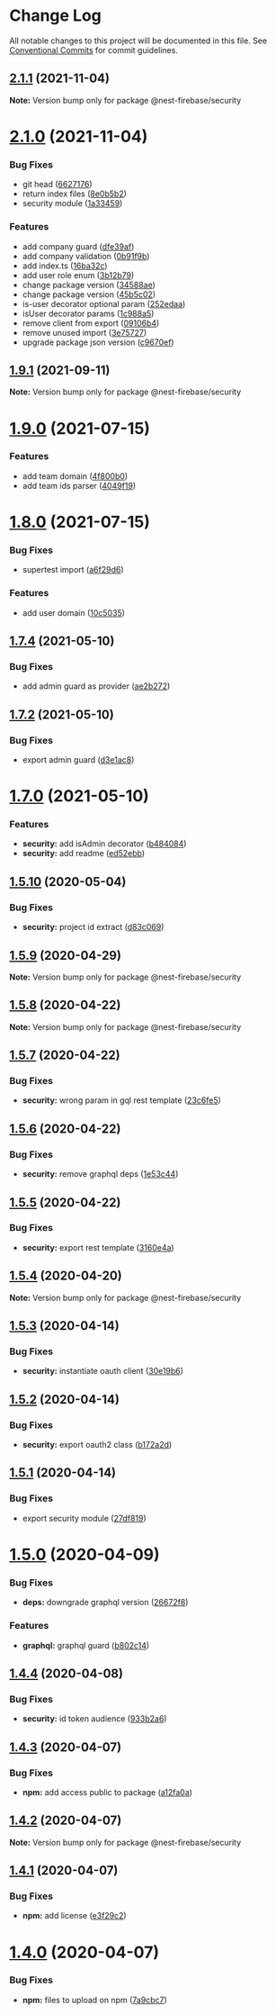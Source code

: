 # Change Log

All notable changes to this project will be documented in this file.
See [Conventional Commits](https://conventionalcommits.org) for commit guidelines.

## [2.1.1](https://github.com/skore-io/nest-firebase/compare/v2.1.0...v2.1.1) (2021-11-04)

**Note:** Version bump only for package @nest-firebase/security





# [2.1.0](https://github.com/skore-io/nest-firebase/compare/v1.9.1...v2.1.0) (2021-11-04)


### Bug Fixes

* git head ([6627176](https://github.com/skore-io/nest-firebase/commit/662717692758d0ad79f998afcba3113443eba732))
* return index files ([8e0b5b2](https://github.com/skore-io/nest-firebase/commit/8e0b5b252d1abfa37ed1c927de428d8825634641))
* security module ([1a33459](https://github.com/skore-io/nest-firebase/commit/1a33459adaad8fea5cfbf7d52e2ed0592d99718a))


### Features

* add company guard ([dfe39af](https://github.com/skore-io/nest-firebase/commit/dfe39afc88111c7d1d6a70fe1215922217fb983d))
* add company validation ([0b91f9b](https://github.com/skore-io/nest-firebase/commit/0b91f9b9f1814db77f4deda4d04eac39993e390b))
* add index.ts ([16ba32c](https://github.com/skore-io/nest-firebase/commit/16ba32c08e25e5fd1b34a65d863c9be544878216))
* add user role enum ([3b12b79](https://github.com/skore-io/nest-firebase/commit/3b12b7932438ecb230ce261556622559aa48b357))
* change package version ([34588ae](https://github.com/skore-io/nest-firebase/commit/34588ae7beea5bb57ad5aa7a8ec5644c767c1dfe))
* change package version ([45b5c02](https://github.com/skore-io/nest-firebase/commit/45b5c02144beb6c985c6f89926ef96677a2496f9))
* is-user decorator optional param ([252edaa](https://github.com/skore-io/nest-firebase/commit/252edaae39c33c553c4c57b00a57de5270bff4c1))
* isUser decorator params ([1c988a5](https://github.com/skore-io/nest-firebase/commit/1c988a5f2ebd3a22e75a234b3afa7d41d2b127d5))
* remove client from export ([09106b4](https://github.com/skore-io/nest-firebase/commit/09106b4da3cf2ebcb71e497a54a2e793ef3b8071))
* remove unused import ([3e75727](https://github.com/skore-io/nest-firebase/commit/3e75727b6f63c85909ff70814035c5f54be248af))
* upgrade package json version ([c9670ef](https://github.com/skore-io/nest-firebase/commit/c9670ef0f633e74871ea94b018b81486d5547825))





## [1.9.1](https://github.com/skore-io/nest-firebase/compare/v1.9.0...v1.9.1) (2021-09-11)

**Note:** Version bump only for package @nest-firebase/security





# [1.9.0](https://github.com/skore-io/nest-firebase/compare/v1.8.0...v1.9.0) (2021-07-15)


### Features

* add team domain ([4f800b0](https://github.com/skore-io/nest-firebase/commit/4f800b03d43581a2f9bb25d8d6c82a9754a3f07d))
* add team ids parser ([4049f19](https://github.com/skore-io/nest-firebase/commit/4049f190f20dcda88613c4a04a901193e18eb960))





# [1.8.0](https://github.com/skore-io/nest-firebase/compare/v1.7.4...v1.8.0) (2021-07-15)


### Bug Fixes

* supertest import ([a6f29d6](https://github.com/skore-io/nest-firebase/commit/a6f29d6470c7c091c267f308d5ecc4ea0371880f))


### Features

* add user domain ([10c5035](https://github.com/skore-io/nest-firebase/commit/10c50358910cf36d33b45bfdace1864e1ff5c395))





## [1.7.4](https://github.com/skore-io/nest-firebase/compare/v1.7.2...v1.7.4) (2021-05-10)


### Bug Fixes

* add admin guard as provider ([ae2b272](https://github.com/skore-io/nest-firebase/commit/ae2b272a7ec7a08400c338b047a7f533f3ff9e2c))





## [1.7.2](https://github.com/skore-io/nest-firebase/compare/v1.7.0...v1.7.2) (2021-05-10)


### Bug Fixes

* export admin guard ([d3e1ac8](https://github.com/skore-io/nest-firebase/commit/d3e1ac8929b80e0bbc81a4c99804b7aee7401bba))





# [1.7.0](https://github.com/skore-io/nest-firebase/compare/v1.6.0...v1.7.0) (2021-05-10)


### Features

* **security:** add isAdmin decorator ([b484084](https://github.com/skore-io/nest-firebase/commit/b484084cd80df4fb79f246eb70fda140653a2212))
* **security:** add readme ([ed52ebb](https://github.com/skore-io/nest-firebase/commit/ed52ebb8196220f7ee39ddc3ef945a2a6bb81c39))





## [1.5.10](https://github.com/skore-io/nest-firebase/compare/v1.5.9...v1.5.10) (2020-05-04)


### Bug Fixes

* **security:** project id extract ([d83c069](https://github.com/skore-io/nest-firebase/commit/d83c0699c20d8f9fd81db643aeb0ab86a67b7b07))





## [1.5.9](https://github.com/skore-io/nest-firebase/compare/v1.5.8...v1.5.9) (2020-04-29)

**Note:** Version bump only for package @nest-firebase/security





## [1.5.8](https://github.com/skore-io/nest-firebase/compare/v1.5.7...v1.5.8) (2020-04-22)

**Note:** Version bump only for package @nest-firebase/security





## [1.5.7](https://github.com/skore-io/nest-firebase/compare/v1.5.6...v1.5.7) (2020-04-22)


### Bug Fixes

* **security:** wrong param in gql rest template ([23c6fe5](https://github.com/skore-io/nest-firebase/commit/23c6fe5c138bfbcab97201e897cb2b8248e84970))





## [1.5.6](https://github.com/skore-io/nest-firebase/compare/v1.5.5...v1.5.6) (2020-04-22)


### Bug Fixes

* **security:** remove graphql deps ([1e53c44](https://github.com/skore-io/nest-firebase/commit/1e53c4430200be95647daa23a259f4ff197b9bd2))





## [1.5.5](https://github.com/skore-io/nest-firebase/compare/v1.5.4...v1.5.5) (2020-04-22)


### Bug Fixes

* **security:** export rest template ([3160e4a](https://github.com/skore-io/nest-firebase/commit/3160e4a4d41f2a156a5729ac1fecfe313fc52f32))





## [1.5.4](https://github.com/skore-io/nest-firebase/compare/v1.5.3...v1.5.4) (2020-04-20)

**Note:** Version bump only for package @nest-firebase/security





## [1.5.3](https://github.com/skore-io/nest-firebase/compare/v1.5.2...v1.5.3) (2020-04-14)


### Bug Fixes

* **security:** instantiate oauth client ([30e19b6](https://github.com/skore-io/nest-firebase/commit/30e19b6e77f442cd8fb70d60edc8dfab2c5c4436))





## [1.5.2](https://github.com/skore-io/nest-firebase/compare/v1.5.1...v1.5.2) (2020-04-14)


### Bug Fixes

* **security:** export oauth2 class ([b172a2d](https://github.com/skore-io/nest-firebase/commit/b172a2db05b96a634d351d4191a735bc6a751683))





## [1.5.1](https://github.com/skore-io/nest-firebase/compare/v1.5.0...v1.5.1) (2020-04-14)


### Bug Fixes

* export security module ([27df819](https://github.com/skore-io/nest-firebase/commit/27df819c287cb71ffdba39f764d829f2e8155e8d))





# [1.5.0](https://github.com/skore-io/nest-firebase/compare/v1.4.4...v1.5.0) (2020-04-09)


### Bug Fixes

* **deps:** downgrade graphql version ([26672f8](https://github.com/skore-io/nest-firebase/commit/26672f8e578c8d33267ab82fe97466a8abc356bb))


### Features

* **graphql:** graphql guard ([b802c14](https://github.com/skore-io/nest-firebase/commit/b802c14902c8199e3b8c1baafbfd488b5b488935))





## [1.4.4](https://github.com/skore-io/nest-firebase/compare/v1.4.3...v1.4.4) (2020-04-08)


### Bug Fixes

* **security:** id token audience ([933b2a6](https://github.com/skore-io/nest-firebase/commit/933b2a61aeccf1094b7e6310122de5648c374aa9))





## [1.4.3](https://github.com/skore-io/nest-firebase/compare/v1.4.2...v1.4.3) (2020-04-07)


### Bug Fixes

* **npm:** add access public to package ([a12fa0a](https://github.com/skore-io/nest-firebase/commit/a12fa0ace06705b2b6039f6ff22e4421d648a06b))





## [1.4.2](https://github.com/skore-io/nest-firebase/compare/v1.4.1...v1.4.2) (2020-04-07)

**Note:** Version bump only for package @nest-firebase/security





## [1.4.1](https://github.com/skore-io/nest-firebase/compare/v1.4.0...v1.4.1) (2020-04-07)


### Bug Fixes

* **npm:** add license ([e3f29c2](https://github.com/skore-io/nest-firebase/commit/e3f29c28f55026a159f565cb46f4457f8996a84c))





# [1.4.0](https://github.com/skore-io/nest-firebase/compare/v1.3.0...v1.4.0) (2020-04-07)


### Bug Fixes

* **npm:** files to upload on npm ([7a9cbc7](https://github.com/skore-io/nest-firebase/commit/7a9cbc7c287f068926c15c0390815f3e298686ca))

